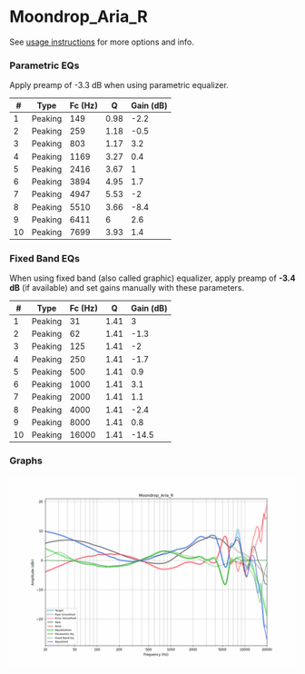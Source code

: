 # Moondrop_Aria_R
See [usage instructions](https://github.com/jaakkopasanen/AutoEq#usage) for more options and info.

### Parametric EQs
Apply preamp of -3.3 dB when using parametric equalizer.

|   # | Type    |   Fc (Hz) |    Q |   Gain (dB) |
|-----|---------|-----------|------|-------------|
|   1 | Peaking |       149 | 0.98 |        -2.2 |
|   2 | Peaking |       259 | 1.18 |        -0.5 |
|   3 | Peaking |       803 | 1.17 |         3.2 |
|   4 | Peaking |      1169 | 3.27 |         0.4 |
|   5 | Peaking |      2416 | 3.67 |         1   |
|   6 | Peaking |      3894 | 4.95 |         1.7 |
|   7 | Peaking |      4947 | 5.53 |        -2   |
|   8 | Peaking |      5510 | 3.66 |        -8.4 |
|   9 | Peaking |      6411 | 6    |         2.6 |
|  10 | Peaking |      7699 | 3.93 |         1.4 |

### Fixed Band EQs
When using fixed band (also called graphic) equalizer, apply preamp of **-3.4 dB** (if available) and set gains manually with these parameters.

|   # | Type    |   Fc (Hz) |    Q |   Gain (dB) |
|-----|---------|-----------|------|-------------|
|   1 | Peaking |        31 | 1.41 |         3   |
|   2 | Peaking |        62 | 1.41 |        -1.3 |
|   3 | Peaking |       125 | 1.41 |        -2   |
|   4 | Peaking |       250 | 1.41 |        -1.7 |
|   5 | Peaking |       500 | 1.41 |         0.9 |
|   6 | Peaking |      1000 | 1.41 |         3.1 |
|   7 | Peaking |      2000 | 1.41 |         1.1 |
|   8 | Peaking |      4000 | 1.41 |        -2.4 |
|   9 | Peaking |      8000 | 1.41 |         0.8 |
|  10 | Peaking |     16000 | 1.41 |       -14.5 |

### Graphs
![](./Moondrop_Aria_R.png)
